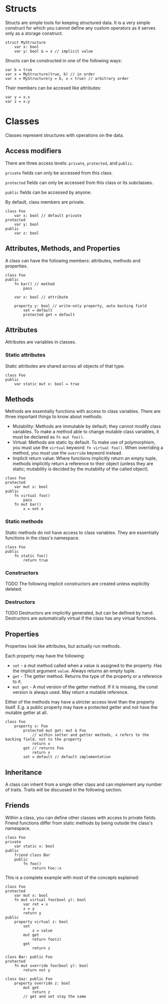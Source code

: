 # Structs
Structs are simple tools for keeping structured data. It is a very simple construct for which you cannot define any custom operators as it serves only as a storage construct.

```
struct MyStructure
	var x: bool
	var y: bool & = x // implicit value
```
Structs can be constructed in one of the following ways:
```
var b = true
var x = MyStructure(true, b) // in order
var x = MyStructure(y = b, x = true) // arbitrary order
```

Their members can be accesed like attributes:
```
var y = x.x
var z = x.y
```

# Classes
Classes represent structures with operations on the data.

## Access modifiers
There are three access levels: `private`, `protected`, and `public`.

`private` fields can only be accessed from this class.

`protected` fields can only be accessed from this class or its subclasses.

`public` fields can be accessed by anyone.

By default, class members are private.

```
class Foo
	var x: bool // default private
protected
	var y: bool
public
	var z: bool
```

## Attributes, Methods, and Properties
A class can have the following members: attributes, methods and properties.

```
class Foo
public
	fn bar() // method
		pass

	var x: bool // attribute

	property y: bool // write-only property, auto backing field
		set = default
		protected get = default
```

## Attributes
Attributes are variables in classes.

### Static attributes
Static attributes are shared across all objects of that type.

```
class Foo
public
	var static mut x: bool = true
```

## Methods
Methods are essentially functions with access to class variables.
There are three important things to know about methods:
- Mutability: Methods are immutable by default; they cannot modify class variables. To make a method able to change mutable class variables, it must be declared as `fn mut foo()`.
- Virtual: Methods are static by default. To make use of polymorphism, you must use the `virtual` keyword: `fn virtual foo()`. When overriding a method, you must use the `override` keyword instead.
- Implicit return value: Where functions implicitly return an empty tuple, methods implicitly return a reference to their object (unless they are static; mutability is decided by the mutability of the called object).

```
class Foo
protected
	var mut x: bool
public
	fn virtual foo()
		pass
	fn mut bar()
		x = not x
```

### Static methods
Static methods do not have access to class variables. They are essentially functions in the class's namespace.

```
class Foo
public
	fn static foo()
		return true
```

### Constructors
TODO
The following implicit constructors are created unless explicitly deleted:

### Destructors
TODO
Destructors are implicitly generated, but can be defined by hand.
Destructors are automatically virtual if the class has any virtual functions.

## Properties
Properties look like attributes, but actually run methods.

Each property may have the following:
- `set` - a mut method called when a value is assigned to the property. Has the implicit argument `value`. Always returns an empty tuple.
- `get` - The getter method. Returns the type of the property or a reference to it.
- `mut get` - A mut version of the getter method. If it is missing, the const version is always used. May return a mutable reference.

Either of the methods may have a stricter access level than the property itself. E.g. a public property may have a protected getter and not have the mutable getter at all.

```
class Foo
	property x: Foo
		protected mut get: mut & Foo
			// within setter and getter methods, x refers to the backing field, not to the property
			return x
		get // returns Foo
			return x
		set = default // default implementation
```

## Inheritance
A class can inherit from a single other class and can implement any number of traits.
Traits will be discussed in the following section.

## Friends
Within a class, you can define other classes with access to private fields.
Friend functions differ from static methods by being outside the class's namespace.

```
class Foo
private
	var static x: bool
public
	friend class Bar
	public
		fn foo()
			return Foo::x 
```

This is a complete example with most of the concepts explained:
```
class Foo
protected
	var mut x: bool
	fn mut virtual foo(bool y): bool
		var ret = x
		x = y
		return y
public
	property virtual z: bool
		set
			z = value
		mut get
			return foo(z)
		get
			return z

class Bar: public Foo
protected
	fn mut override foo(bool y): bool
		return not y

class Gaz: public Foo
	property override z: bool
		mut get
			return z
		// get and set stay the same
```